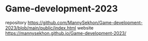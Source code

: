 # Game-development-2023
repository https://github.com/MannySekhon/Game-development-2023/blob/main/public/index.html
website https://mannysekhon.github.io/Game-development-2023/
